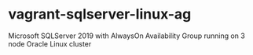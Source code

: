 # vagrant-sqlserver-linux-ag
Microsoft SQLServer 2019 with AlwaysOn Availability Group running on 3 node Oracle Linux cluster

